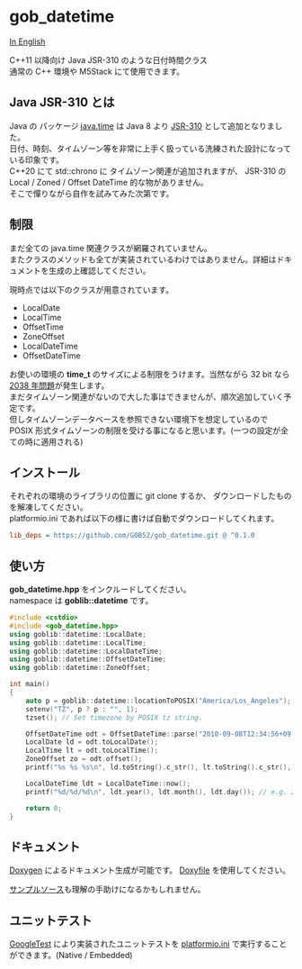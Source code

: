 # gob_datetime
[In English](README.en.md)  

C++11 以降向け Java JSR-310 のような日付時間クラス  
通常の C++ 環境や M5Stack にて使用できます。

## Java JSR-310 とは
Java の パッケージ [java.time](https://docs.oracle.com/javase/jp/18/docs/api/java.base/java/time/package-summary.html) は Java 8 より [JSR-310](https://jcp.org/en/jsr/detail?id=310) として追加となりました。  
日付、時刻、タイムゾーン等を非常に上手く扱っている洗練された設計になっている印象です。  
C++20 にて std::chrono に タイムゾーン関連が追加されますが、 JSR-310 の Local / Zoned / Offset DateTime 的な物がありません。  
そこで憚りながら自作を試みてみた次第です。

## 制限
まだ全ての java.time 関連クラスが網羅されていません。  
またクラスのメソッドも全てが実装されているわけではありません。詳細はドキュメントを生成の上確認してください。  

現時点では以下のクラスが用意されています。  
- LocalDate
- LocalTime
- OffsetTime
- ZoneOffset
- LocalDateTime
- OffsetDateTime

お使いの環境の **time_t** のサイズによる制限をうけます。当然ながら 32 bit なら [2038 年問題](https://ja.wikipedia.org/wiki/2038%E5%B9%B4%E5%95%8F%E9%A1%8C)が発生します。  
まだタイムゾーン関連がないので大した事はできませんが、順次追加していく予定です。  
但しタイムゾーンデータベースを参照できない環境下を想定しているので POSIX 形式タイムゾーンの制限を受ける事になると思います。(一つの設定が全ての時に適用される)


## インストール
それぞれの環境のライブラリの位置に git clone するか、 ダウンロードしたものを解凍してください。  
platformio.ini であれば以下の様に書けば自動でダウンロードしてくれます。

```ini
lib_deps = https://github.com/GOB52/gob_datetime.git @ ^0.1.0
```

## 使い方
**gob_datetime.hpp** をインクルードしてください。  
namespace は **goblib::datetime** です。

```cpp
#include <cstdio>
#include <gob_datetime.hpp>
using goblib::datetime::LocalDate;
using goblib::datetime::LocalTime;
using goblib::datetime::LocalDateTime;
using goblib::datetime::OffsetDateTime;
using goblib::datetime::ZoneOffset;

int main()
{
	auto p = goblib::datetime::locationToPOSIX("America/Los_Angeles"); // => "PST8PDT,M3.2.0,M11.1.0"
	setenv("TZ", p ? p : "", 1);
	tzset(); // Set timezone by POSIX tz string.

	OffsetDateTime odt = OffsetDateTime::parse("2010-09-08T12:34:56+09:00");
	LocalDate ld = odt.toLocalDate();
	LocalTime lt = odt.toLocalTime();
	ZoneOffset zo = odt.offset();
	printf("%s %s %s\n", ld.toString().c_str(), lt.toString().c_str(), zo.toString().c_str()); // 2010-09-08 12:34:56 +09:00

	LocalDateTime ldt = LocalDateTime::now();
	printf("%d/%d/%d\n", ldt.year(), ldt.month(), ldt.day()); // e.g. 2022/12/12

	return 0;
}
```

## ドキュメント
[Doxygen](https://www.doxygen.nl/index.html) によるドキュメント生成が可能です。 [Doxyfile](doc/Doxyfile) を使用してください。  

[サンプルソース](examples)も理解の手助けになるかもしれません。


## ユニットテスト
[GoogleTest](https://google.github.io/googletest/) により実装されたユニットテストを [platformio.ini](platformio.ini) で実行することができます。(Native / Embedded)  
